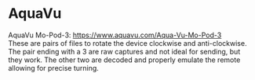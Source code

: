 # AquaVu
AquaVu Mo-Pod-3: https://www.aquavu.com/Aqua-Vu-Mo-Pod-3 <br>
These are pairs of files to rotate the device clockwise and anti-clockwise. The pair ending with a 3 are raw captures and not ideal for sending, but they work. The other two are decoded and properly emulate the remote allowing for precise turning.
